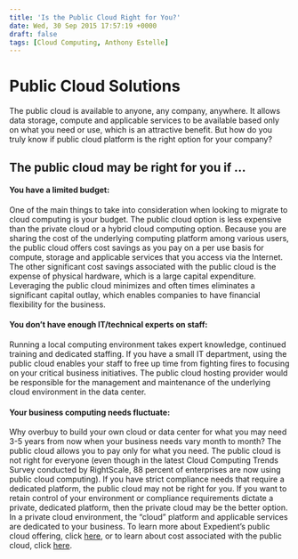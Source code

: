```yaml
---
title: 'Is the Public Cloud Right for You?'
date: Wed, 30 Sep 2015 17:57:19 +0000
draft: false
tags: [Cloud Computing, Anthony Estelle]
---
```


Public Cloud Solutions
======================

The public cloud is available to anyone, any company, anywhere. It allows data storage, compute and applicable services to be available based only on what you need or use, which is an attractive benefit. But how do you truly know if public cloud platform is the right option for your company?

The public cloud may be right for you if …
------------------------------------------

#### **You have a limited budget:**

One of the main things to take into consideration when looking to migrate to cloud computing is your budget. The public cloud option is less expensive than the private cloud or a hybrid cloud computing option. Because you are sharing the cost of the underlying computing platform among various users, the public cloud offers cost savings as you pay on a per use basis for compute, storage and applicable services that you access via the Internet. The other significant cost savings associated with the public cloud is the expense of physical hardware, which is a large capital expenditure. Leveraging the public cloud minimizes and often times eliminates a significant capital outlay, which enables companies to have financial flexibility for the business.

#### **You don’t have enough IT/technical experts on staff:**

Running a local computing environment takes expert knowledge, continued training and dedicated staffing. If you have a small IT department, using the public cloud enables your staff to free up time from fighting fires to focusing on your critical business initiatives. The public cloud hosting provider would be responsible for the management and maintenance of the underlying cloud environment in the data center.

#### **Your business computing needs fluctuate:**

Why overbuy to build your own cloud or data center for what you may need 3-5 years from now when your business needs vary month to month? The public cloud allows you to pay only for what you need. The public cloud is not right for everyone (even though in the latest Cloud Computing Trends Survey conducted by RightScale, 88 percent of enterprises are now using public cloud computing). If you have strict compliance needs that require a dedicated platform, the public cloud may not be right for you. If you want to retain control of your environment or compliance requirements dictate a private, dedicated platform, then the private cloud may be the better option. In a private cloud environment, the “cloud” platform and applicable services are dedicated to your business. To learn more about Expedient’s public cloud offering, click [here](https://www.expedient.com/cloud-computing/public-cloud-computing/), or to learn about cost associated with the public cloud, click [here](https://www.expedient.com/calculating-the-costs-of-a-public-cloud-solution/).